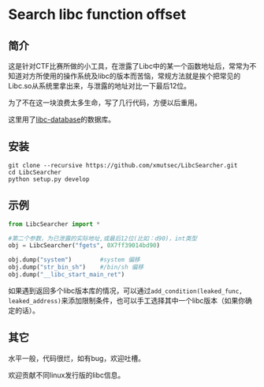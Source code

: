 # Search libc function offset

## 简介

这是针对CTF比赛所做的小工具，在泄露了Libc中的某一个函数地址后，常常为不知道对方所使用的操作系统及libc的版本而苦恼，常规方法就是挨个把常见的Libc.so从系统里拿出来，与泄露的地址对比一下最后12位。

为了不在这一块浪费太多生命，写了几行代码，方便以后重用。

这里用了[libc-database](https://github.com/niklasb/libc-database)的数据库。

## 安装

```shell
git clone --recursive https://github.com/xmutsec/LibcSearcher.git
cd LibcSearcher
python setup.py develop
```

## 示例

```python
from LibcSearcher import *

#第二个参数，为已泄露的实际地址,或最后12位(比如：d90)，int类型
obj = LibcSearcher("fgets", 0X7ff39014bd90)

obj.dump("system")        #system 偏移
obj.dump("str_bin_sh")    #/bin/sh 偏移
obj.dump("__libc_start_main_ret")    
```

如果遇到返回多个libc版本库的情况，可以通过`add_condition(leaked_func, leaked_address)`来添加限制条件，也可以手工选择其中一个libc版本（如果你确定的话）。

## 其它

水平一般，代码很烂，如有bug，欢迎吐槽。

欢迎贡献不同linux发行版的libc信息。
